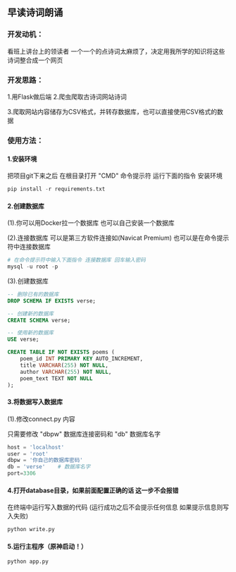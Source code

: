 ## 早读诗词朗诵

### 开发动机：

看班上讲台上的领读者 一个一个的点诗词太麻烦了，决定用我所学的知识将这些诗词整合成一个网页



### 开发思路：

1.用Flask做后端
2.爬虫爬取古诗词网站诗词

3.爬取网站内容储存为CSV格式，并转存数据库，也可以直接使用CSV格式的数据



### 使用方法：

#### 1.安装环境

把项目git下来之后 在根目录打开 "CMD" 命令提示符 运行下面的指令 安装环境

```python
pip install -r requirements.txt
```

#### 2.创建数据库

(1).你可以用Docker拉一个数据库 也可以自己安装一个数据库

(2).连接数据库 可以是第三方软件连接如(Navicat Premium) 也可以是在命令提示符中连接数据库

```python
# 在命令提示符中输入下面指令 连接数据库 回车输入密码
mysql -u root -p
```

(3).创建数据库

```sql
-- 删除已有的数据库
DROP SCHEMA IF EXISTS verse;

-- 创建新的数据库
CREATE SCHEMA verse;

-- 使用新的数据库
USE verse;

CREATE TABLE IF NOT EXISTS poems (
    poem_id INT PRIMARY KEY AUTO_INCREMENT,
    title VARCHAR(255) NOT NULL,
    author VARCHAR(255) NOT NULL,
    poem_text TEXT NOT NULL
);
```

#### 3.将数据写入数据库

(1).修改connect.py 内容

只需要修改 "dbpw" 数据库连接密码和 "db" 数据库名字

```python
host = 'localhost'
user = 'root'
dbpw = '你自己的数据库密码'
db = 'verse'	# 数据库名字
port=3306
```



#### 4.打开database目录，如果前面配置正确的话 这一步不会报错

在终端中运行写入数据的代码 (运行成功之后不会提示任何信息 如果提示信息则写入失败)

```python
python write.py
```

#### 5.运行主程序（原神启动！）

```python
python app.py
```

